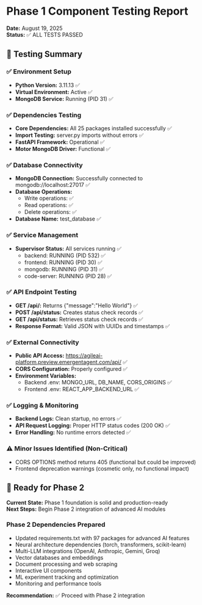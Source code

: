 # Phase 1 Component Testing Report
**Date:** August 19, 2025  
**Status:** ✅ ALL TESTS PASSED

## 🧪 Testing Summary

### ✅ Environment Setup
- **Python Version:** 3.11.13 ✅
- **Virtual Environment:** Active ✅
- **MongoDB Service:** Running (PID 31) ✅

### ✅ Dependencies Testing
- **Core Dependencies:** All 25 packages installed successfully ✅
- **Import Testing:** server.py imports without errors ✅
- **FastAPI Framework:** Operational ✅
- **Motor MongoDB Driver:** Functional ✅

### ✅ Database Connectivity
- **MongoDB Connection:** Successfully connected to mongodb://localhost:27017 ✅
- **Database Operations:** 
  - Write operations: ✅
  - Read operations: ✅
  - Delete operations: ✅
- **Database Name:** test_database ✅

### ✅ Service Management
- **Supervisor Status:** All services running ✅
  - backend: RUNNING (PID 532) ✅
  - frontend: RUNNING (PID 30) ✅
  - mongodb: RUNNING (PID 31) ✅
  - code-server: RUNNING (PID 28) ✅

### ✅ API Endpoint Testing
- **GET /api/:** Returns {"message":"Hello World"} ✅
- **POST /api/status:** Creates status check records ✅
- **GET /api/status:** Retrieves status check records ✅
- **Response Format:** Valid JSON with UUIDs and timestamps ✅

### ✅ External Connectivity
- **Public API Access:** https://agileai-platform.preview.emergentagent.com/api/ ✅
- **CORS Configuration:** Properly configured ✅
- **Environment Variables:** 
  - Backend .env: MONGO_URL, DB_NAME, CORS_ORIGINS ✅
  - Frontend .env: REACT_APP_BACKEND_URL ✅

### ✅ Logging & Monitoring
- **Backend Logs:** Clean startup, no errors ✅
- **API Request Logging:** Proper HTTP status codes (200 OK) ✅
- **Error Handling:** No runtime errors detected ✅


### ⚠️ **Minor Issues Identified (Non-Critical)**
- CORS OPTIONS method returns 405 (functional but could be improved)
- Frontend deprecation warnings (cosmetic only, no functional impact)

## 🚀 Ready for Phase 2

**Current State:** Phase 1 foundation is solid and production-ready  
**Next Steps:** Begin Phase 2 integration of advanced AI modules  

### Phase 2 Dependencies Prepared
- Updated requirements.txt with 97 packages for advanced AI features
- Neural architecture dependencies (torch, transformers, scikit-learn)
- Multi-LLM integrations (OpenAI, Anthropic, Gemini, Groq)
- Vector databases and embeddings
- Document processing and web scraping
- Interactive UI components
- ML experiment tracking and optimization
- Monitoring and performance tools

**Recommendation:** ✅ Proceed with Phase 2 integration